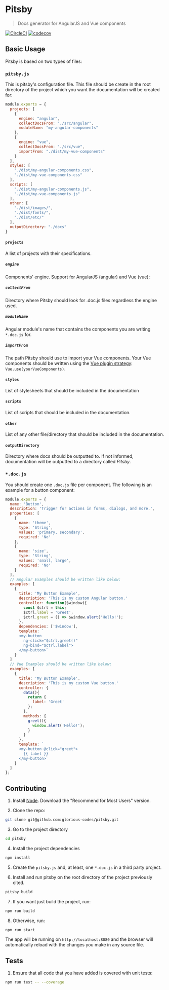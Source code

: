 # Pitsby
> Docs generator for AngularJS and Vue components

[![CircleCI](https://circleci.com/gh/glorious-codes/glorious-pitsby/tree/master.svg?style=svg)](https://circleci.com/gh/glorious-codes/glorious-pitsby/tree/master)
[![codecov](https://codecov.io/gh/glorious-codes/pitsby/branch/master/graph/badge.svg)](https://codecov.io/gh/glorious-codes/pitsby)

## Basic Usage

Pitsby is based on two types of files:

### `pitsby.js`

This is pitsby's configuration file. This file should be create in the root directory of the project which you want the documentation will be created for:

``` javascript
module.exports = {
  projects: [
    {
      engine: "angular",
      collectDocsFrom: "./src/angular",
      moduleName: "my-angular-components"
    },
    {
      engine: "vue",
      collectDocsFrom: "./src/vue",
      importFrom: "./dist/my-vue-components"
    }
  ],
  styles: [
    "./dist/my-angular-components.css",
    "./dist/my-vue-components.css"
  ],
  scripts: [
    "./dist/my-angular-components.js",
    "./dist/my-vue-components.js"
  ],
  other: [
    "./dist/images/",
    "./dist/fonts/",
    "./dist/etc/"
  ],
  outputDirectory: "./docs"
}

```

#### `projects`
A list of projects with their specifications.

##### `engine`
Components' engine. Support for AngularJS (angular) and Vue (vue);

##### `collectFrom`
Directory where Pitsby should look for .doc.js files regardless the engine used.

##### `moduleName`
Angular module's name that contains the components you are writing `*.doc.js` for.

##### `importFrom`
The path Pitsby should use to import your Vue components. Your Vue components should be written using the [Vue plugin strategy](https://vuejs.org/v2/guide/plugins.html): `Vue.use(yourVueComponents)`.

#### `styles`
List of stylesheets that should be included in the documentation

#### `scripts`
List of scripts that should be included in the documentation.

#### `other`
List of any other file/directory that should be included in the documentation.

#### `outputDirectory`
Directory where docs should be outputted to. If not informed, documentation will be outputted to a directory called *Pitsby*.

### `*.doc.js`

You should create one `.doc.js` file per component. The following is an example for a button component:

``` javascript
module.exports = {
  name: 'Button',
  description: 'Trigger for actions in forms, dialogs, and more.',
  properties: [
    {
      name: 'theme',
      type: 'String',
      values: 'primary, secondary',
      required: 'No'
    },
    {
      name: 'size',
      type: 'String',
      values: 'small, large',
      required: 'No'
    }
  ],
  // Angular Examples should be written like below:
  examples: [
    {
      title: 'My Button Example',
      description: 'This is my custom Angular button.'
      controller: function($window){
        const $ctrl = this;
        $ctrl.label = 'Greet';
        $ctrl.greet = () => $window.alert('Hello!');
      },
      dependencies: ['$window'],
      template: `
      <my-button
        ng-click="$ctrl.greet()"
        ng-bind="$ctrl.label">
      </my-button>`
    }
  ]
  // Vue Examples should be written like below:
  examples: [
    {
      title: 'My Button Example',
      description: 'This is my custom Vue button.'
      controller: {
        data(){
          return {
            label: 'Greet'
          };
        },
        methods: {
          greet(){
            window.alert('Hello!');
          }
        }
      },
      template: `
      <my-button @click="greet">
        {{ label }}
      </my-button>`
    }
  ]
};

```

## Contributing

1. Install [Node](https://nodejs.org/en/). Download the "Recommend for Most Users" version.

2. Clone the repo:
``` bash
git clone git@github.com:glorious-codes/pitsby.git
```

3. Go to the project directory
``` bash
cd pitsby
```

4. Install the project dependencies
``` bash
npm install
```

5. Create the `pitsby.js` and, at least, one `*.doc.js` in a third party project.

6. Install and run pitsby on the root directory of the project previously cited.
``` bash
pitsby build
```

7. If you want just build the project, run:
``` bash
npm run build
```

8. Otherwise, run:
``` bash
npm run start
```

The app will be running on `http://localhost:8080` and the browser will automatically reload with the changes you make in any source file.

## Tests

1. Ensure that all code that you have added is covered with unit tests:
``` bash
npm run test -- --coverage
```
